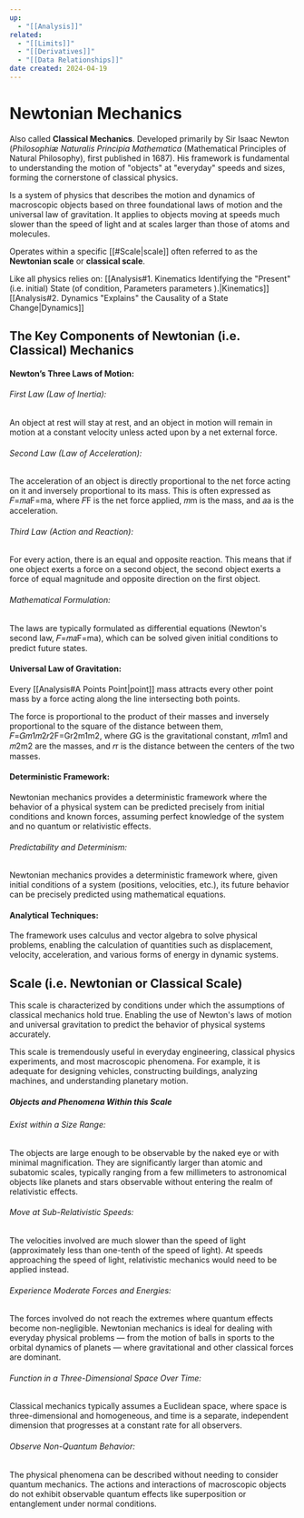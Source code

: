 ```yaml
---
up:
  - "[[Analysis]]"
related:
  - "[[Limits]]"
  - "[[Derivatives]]"
  - "[[Data Relationships]]"
date created: 2024-04-19
---
```

# Newtonian Mechanics
Also called **Classical Mechanics**.
Developed primarily by Sir Isaac Newton (_Philosophiæ Naturalis Principia Mathematica_ (Mathematical Principles of Natural Philosophy), first published in 1687).
	His framework is fundamental to understanding the motion of "objects" at "everyday" speeds and sizes, forming the cornerstone of classical physics.

Is a system of physics that describes the motion and dynamics of macroscopic objects based on three foundational laws of motion and the universal law of gravitation.
	 It applies to objects moving at speeds much slower than the speed of light and at scales larger than those of atoms and molecules. 

Operates within a specific [[#Scale|scale]] often referred to as the **Newtonian scale** or **classical scale**. 

Like all physics relies on:
	[[Analysis#1. Kinematics Identifying the "Present" (i.e. initial) State (of condition, Parameters parameters ).|Kinematics]]
	[[Analysis#2. Dynamics "Explains" the Causality of a State Change|Dynamics]]
## The Key Components of Newtonian (i.e. Classical) Mechanics
#### Newton’s Three Laws of Motion:
###### First Law (Law of Inertia): 
An object at rest will stay at rest, and an object in motion will remain in motion at a constant velocity unless acted upon by a net external force.
###### Second Law (Law of Acceleration): 
The acceleration of an object is directly proportional to the net force acting on it and inversely proportional to its mass. This is often expressed as 𝐹=𝑚𝑎F=ma, where 𝐹F is the net force applied, 𝑚m is the mass, and 𝑎a is the acceleration.
###### Third Law (Action and Reaction): 
For every action, there is an equal and opposite reaction. This means that if one object exerts a force on a second object, the second object exerts a force of equal magnitude and opposite direction on the first object.
###### Mathematical Formulation:
The laws are typically formulated as differential equations (Newton's second law, 𝐹=𝑚𝑎F=ma), which can be solved given initial conditions to predict future states.
#### Universal Law of Gravitation:
Every [[Analysis#A Points Point|point]] mass attracts every other point mass by a force acting along the line intersecting both points. 

The force is proportional to the product of their masses and inversely proportional to the square of the distance between them, 𝐹=𝐺𝑚1𝑚2𝑟2F=Gr2m1​m2​​, where 𝐺G is the gravitational constant, 𝑚1m1​ and 𝑚2m2​ are the masses, and 𝑟r is the distance between the centers of the two masses.
#### Deterministic Framework:
Newtonian mechanics provides a deterministic framework where the behavior of a physical system can be predicted precisely from initial conditions and known forces, assuming perfect knowledge of the system and no quantum or relativistic effects.
###### Predictability and Determinism:
Newtonian mechanics provides a deterministic framework where, given initial conditions of a system (positions, velocities, etc.), its future behavior can be precisely predicted using mathematical equations.
#### Analytical Techniques:
The framework uses calculus and vector algebra to solve physical problems, enabling the calculation of quantities such as displacement, velocity, acceleration, and various forms of energy in dynamic systems.
## Scale (i.e. Newtonian or Classical Scale)
This scale is characterized by conditions under which the assumptions of classical mechanics hold true.
	Enabling the use of Newton's laws of motion and universal gravitation to predict the behavior of physical systems accurately. 
	
This scale is tremendously useful in everyday engineering, classical physics experiments, and most macroscopic phenomena. 
	For example, it is adequate for designing vehicles, constructing buildings, analyzing machines, and understanding planetary motion.
##### Objects and Phenomena Within this Scale
###### Exist within a Size Range:
The objects are large enough to be observable by the naked eye or with minimal magnification. They are significantly larger than atomic and subatomic scales, typically ranging from a few millimeters to astronomical objects like planets and stars observable without entering the realm of relativistic effects.
###### Move at Sub-Relativistic Speeds:
The velocities involved are much slower than the speed of light (approximately less than one-tenth of the speed of light). At speeds approaching the speed of light, relativistic mechanics would need to be applied instead.
###### Experience Moderate Forces and Energies:
The forces involved do not reach the extremes where quantum effects become non-negligible. Newtonian mechanics is ideal for dealing with everyday physical problems — from the motion of balls in sports to the orbital dynamics of planets — where gravitational and other classical forces are dominant.
###### Function in a Three-Dimensional Space Over Time:
Classical mechanics typically assumes a Euclidean space, where space is three-dimensional and homogeneous, and time is a separate, independent dimension that progresses at a constant rate for all observers.
###### Observe Non-Quantum Behavior: 
The physical phenomena can be described without needing to consider quantum mechanics. The actions and interactions of macroscopic objects do not exhibit observable quantum effects like superposition or entanglement under normal conditions.

